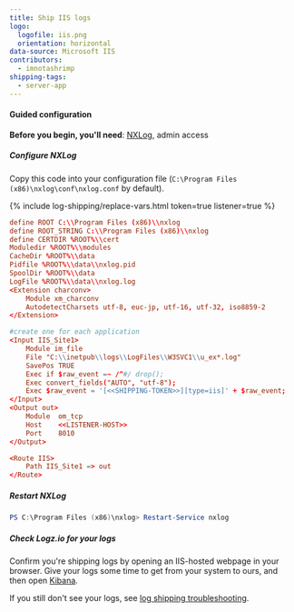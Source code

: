 ```yaml
---
title: Ship IIS logs
logo:
  logofile: iis.png
  orientation: horizontal
data-source: Microsoft IIS
contributors:
  - imnotashrimp
shipping-tags:
  - server-app
---
```


#### Guided configuration

**Before you begin, you'll need**:
[NXLog](http://nxlog.org/products/nxlog-community-edition/download),
admin access

<div class="tasklist">

##### Configure NXLog

Copy this code into your configuration file (`C:\Program Files (x86)\nxlog\conf\nxlog.conf` by default).

{% include log-shipping/replace-vars.html token=true listener=true %}

```conf
define ROOT C:\\Program Files (x86)\\nxlog
define ROOT_STRING C:\\Program Files (x86)\\nxlog
define CERTDIR %ROOT%\\cert
Moduledir %ROOT%\\modules
CacheDir %ROOT%\\data
Pidfile %ROOT%\\data\\nxlog.pid
SpoolDir %ROOT%\\data
LogFile %ROOT%\\data\\nxlog.log
<Extension charconv>
    Module xm_charconv
    AutodetectCharsets utf-8, euc-jp, utf-16, utf-32, iso8859-2
</Extension>

#create one for each application
<Input IIS_Site1>
    Module im_file
    File "C:\\inetpub\\logs\\LogFiles\\W3SVC1\\u_ex*.log"
    SavePos TRUE
    Exec if $raw_event =~ /^#/ drop();
    Exec convert_fields("AUTO", "utf-8");
    Exec $raw_event = '[<<SHIPPING-TOKEN>>][type=iis]' + $raw_event;
</Input>
<Output out>
    Module  om_tcp
    Host    <<LISTENER-HOST>>
    Port    8010
</Output>

<Route IIS>
    Path IIS_Site1 => out
</Route>
```

##### Restart NXLog

```powershell
PS C:\Program Files (x86)\nxlog> Restart-Service nxlog
```

##### Check Logz.io for your logs

Confirm you're shipping logs by opening an IIS-hosted webpage in your browser. Give your logs some time to get from your system to ours, and then open [Kibana](https://app.logz.io/#/dashboard/kibana).

If you still don't see your logs, see [log shipping troubleshooting]({{site.baseurl}}/user-guide/log-shipping/log-shipping-troubleshooting.html).

</div>